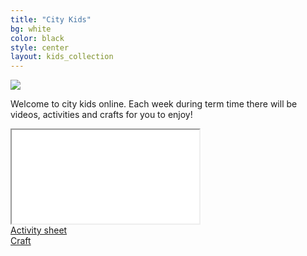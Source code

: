 ```yaml
---
title: "City Kids"
bg: white
color: black
style: center
layout: kids_collection
---
```

<div class="divmax-width ckimage">
  <img src="{{ 'img/citykids/City_Kids_banner.png' | relative_url }}">
</div>

Welcome to city kids online. Each week during term time there will be videos, activities and crafts for you to enjoy!

<div class="icontain"><iframe title="The title of the video" src="//www.youtube-nocookie.com/embed/owgoCjVaxTs" allowfullscreen></iframe></div>

<div class="row btnlinks">
    <div class="col s12 m6 btnlink">
      <a class="waves-effect waves-light btn-large light-blue lighten-2" href='hshshshshsh'>Activity sheet</a>
    </div>
    <div class="col s12 m6 btnlink">
      <a class="waves-effect waves-light btn-large light-blue lighten-2" href="hjhjhjhjhjh">Craft</a>  
</div>
